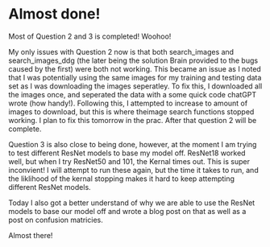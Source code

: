# Almost done!

Most of Question 2 and 3 is completed! Woohoo!

My only issues with Question 2 now is that both search_images and search_images_ddg (the later being the solution Brain provided to the bugs caused by the first) were both not working. This became an issue as I noted that I was potentially using the same images for my training and testing data set as I was downloading the images seperatley. To fix this, I downloaded all the images once, and seperated the data with a some quick code chatGPT wrote (how handy!). Following this, I attempted to increase to amount of images to download, but this is where theimage search functions stopped working. I plan to fix this tomorrow in the prac. After that question 2 will be complete. 

Question 3 is also close to being done, however, at the moment I am trying to test different ResNet models to base my model off. ResNet18 worked well, but when I try ResNet50 and 101, the Kernal times out. This is super inconvient! I will attempt to run these again, but the time it takes to run, and the liklihood of the kernal stopping makes it hard to keep attempting different ResNet models. 

Today I also got a better understand of why we are able to use the ResNet models to base our model off and wrote a blog post on that as well as a post on confusion matricies. 

Almost there!
